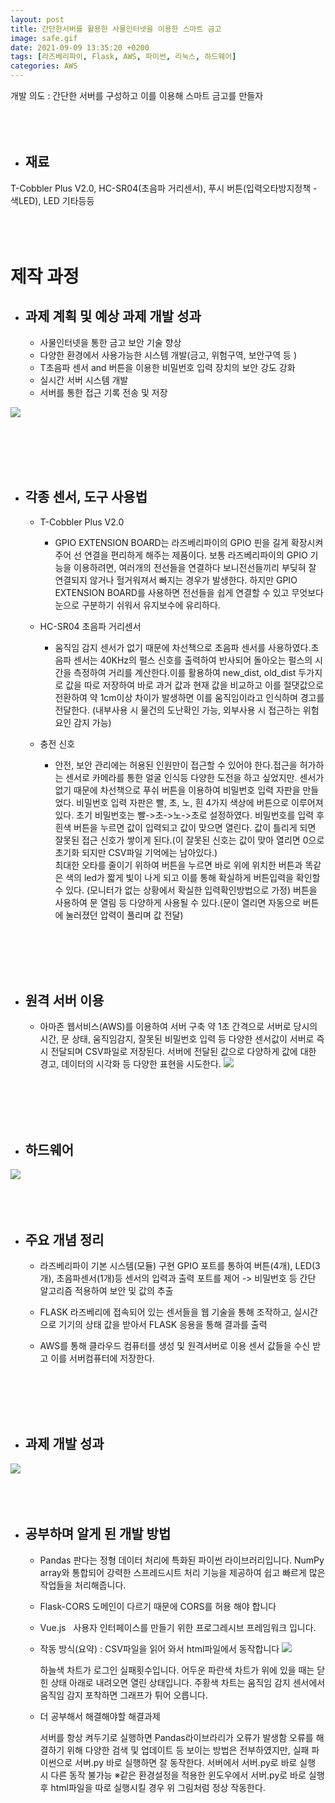 ```yaml
---
layout: post
title: 간단한서버를 활용한 사물인터넷을 이용한 스마트 금고
image: safe.gif
date: 2021-09-09 13:35:20 +0200
tags: [라즈베리파이, Flask, AWS, 파이썬, 리눅스, 하드웨어]
categories: AWS
---
```


개발 의도 : 간단한 서버를 구성하고 이를 이용해 스마트 금고를 만들자
<br><br><br><br>

+ ## 재료

T-Cobbler Plus V2.0, HC-SR04(초음파 거리센서), 푸시 버튼(입력오타방지정책 - 색LED), LED 기타등등
<br><br><br><br>

# 제작 과정

+ ## 과제 계획 및 예상 과제 개발 성과
    + 사물인터넷을 통한 금고 보안 기술 향상	
	+ 다양한 환경에서 사용가능한 시스템 개발(금고, 위험구역, 보안구역 등 )
	+ T초음파 센서 and 버튼을 이용한 비밀번호 입력 장치의 보안 강도 강화
	+ 실시간 서버 시스템 개발
	+ 서버를 통한 접근 기록 전송 및 저장
    
![]({{site.baseurl}}/images/smart_safe/work.PNG)



<br><br><br><br>

+ ## 각종 센서, 도구 사용법
    + T-Cobbler Plus V2.0
        + GPIO EXTENSION BOARD는 라즈베리파이의 GPIO 핀을 길게 확장시켜주어 선 연결을 편리하게 해주는 제품이다.
        보통 라즈베리파이의 GPIO 기능을 이용하려면, 여러개의 전선들을 연결하다 보니전선들끼리 부딪혀 잘 연결되지 않거나 헐거워져서 빠지는 경우가 발생한다.
        하지만 GPIO EXTENSION BOARD를 사용하면 전선들을 쉽게 연결할 수 있고 무엇보다 눈으로 구분하기 쉬워서 유지보수에 유리하다.


    + HC-SR04 초음파 거리센서
        + 움직임 감지 센서가 없기 때문에 차선책으로 초음파 센서를 사용하였다.초음파 센서는 40KHz의 펄스 신호를 출력하여 반사되어 돌아오는 펄스의 시간을 측정하여 거리를 계산한다.이를 활용하여 new_dist, old_dist 두가지로 값을 따로 저장하여 바로 과거 값과 현재 값을 비교하고 이를 절댓값으로 전환하여 약 1cm이상 차이가 발생하면 이를 움직임이라고 인식하며 경고를 전달한다. (내부사용 시 물건의 도난확인 가능, 외부사용 시 접근하는 위험요인 감지 가능)
     
    + 충전 신호
        + 안전, 보안 관리에는 허용된 인원만이 접근할 수 있어야 한다.접근을 허가하는 센서로 카메라를 통한 얼굴 인식등 다양한 도전을 하고 싶었지만. 센서가 없기 때문에 차선책으로 푸쉬 버튼을 이용하여 비밀번호 입력 자판을 만들었다.
	    비밀번호 입력 자판은 빨, 초, 노, 흰 4가지 색상에 버튼으로 이루어져 있다.
        초기 비밀번호는 빨->초->노->초로 설정하였다.
	    비밀번호를 입력 후 흰색 버튼을 누르면 값이 입력되고 값이 맞으면 열린다. 값이 틀리게 되면 잘못된 접근 신호가 쌓이게 된다.(이 잘못된 신호는 값이 맞아 열리면 0으로 초기화 되지만 CSV파일 기억에는 남아있다.)  
  	    최대한 오타를 줄이기 위하여 버튼을 누르면 바로 위에 위치한 버튼과 똑같은 색의 led가 짧게 빛이 나게 되고 이를 통해 확실하게 버튼입력을 확인할 수 있다. (모니터가 없는 상황에서 확실한 입력확인방법으로 가정)
        버튼을 사용하여 문 열림 등 다양하게 사용될 수 있다.(문이 열리면 자동으로 버튼에 눌러졌던 압력이 풀리며 값 전달)  

<br><br><br><br>

+ ## 원격 서버 이용

    + 아마존 웹서비스(AWS)를 이용하여 서버 구축 약 1초 간격으로 서버로 당시의 시간, 문 상태, 움직임감지, 잘못된 비밀번호 입력 등 다양한 센서값이 서버로 즉시 전달되며 CSV파일로 저장된다. 서버에 전달된 값으로 다양하게 값에 대한 경고, 데이터의 시각화 등 다양한 표현을 시도한다.
![]({{site.baseurl}}/images/smart_safe/data.PNG)


<br><br><br><br>

+ ## 하드웨어

![]({{site.baseurl}}/images/smart_safe/sensor.PNG)
<br><br><br><br>

+ ## 주요 개념 정리
    +   라즈베리파이 기본 시스템(모듈) 구현
        GPIO 포트를 통하여 버튼(4개), LED(3개), 초음파센서(1개)등 센서의 입력과 출력 포트를 제어 -> 비밀번호 등 간단 알고리즘 적용하여 보안 및 값의 추출 
 	     
	
	+   FLASK 라즈베리에 접속되어 있는 센서들을 웹 기술을 통해 조작하고, 실시간으로 기기의 상태 값을 받아서 FLASK 응용을 통해 결과를 출력

	+   AWS를 통해 클라우드 컴퓨터를 생성 및 원격서버로 이용 센서 값들을 수신 받고 	이를 서버컴퓨터에 저장한다.

<br><br><br><br>

+ ## 과제 개발 성과

![]({{site.baseurl}}/images/smart_safe/achievement.PNG)
<br><br><br><br>

+ ## 공부하며 알게 된 개발 방법

	+    Pandas
		    판다는 정형 데이터 처리에 특화된 파이썬 라이브러리입니다. 
		    NumPy array와 통합되어 강력한 스프레드시트 처리 기능을 제공하여 쉽고 
		    빠르게 많은 작업들을 처리해줍니다.

	+   Flask-CORS 
		    도메인이 다르기 때문에 CORS를 허용 해야 합니다

	+   Vue.js  
			사용자 인터페이스를 만들기 위한 프로그레시브 프레임워크 입니다. 
		
	+   작동 방식(요약) : CSV파일을 읽어 와서 html파일에서 동작합니다 
            ![]({{site.baseurl}}/images/safe.gif)       

		하늘색 차트가 로그인 실패횟수입니다.
		어두운 파란색 차트가 위에 있을 때는 닫힌 상태 아래로 내려오면 열린 상태입니다.
		주황색 차트는 움직임 감지 센서에서 움직임 감지 포착하면 그래프가 튀어 오릅니다.


	+ 더 공부해서 해결해야할 해결과제
		
	    서버를 항상 켜두기로 실행하면 Pandas라이브라리가 오류가 발생함 오류를 
        해결하기 위해 다양한 검색 및 업데이트 등 보이는 방법은 전부하였지만, 실패 파이썬으로 서버.py 바로 실행하면 잘 동작한다.
        서버에서 서버.py로 바로 실행 시 다른 동작 불가능 
     	※같은 환경설정을 적용한 윈도우에서 서버.py로 바로 실행 후 html파일을 따로 실행시킬 경우 위 그림처럼 정상 작동한다. 
<br><br><br><br>